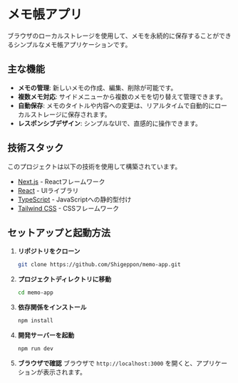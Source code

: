 # メモ帳アプリ

ブラウザのローカルストレージを使用して、メモを永続的に保存することができるシンプルなメモ帳アプリケーションです。

## 主な機能

- **メモの管理**: 新しいメモの作成、編集、削除が可能です。
- **複数メモ対応**: サイドメニューから複数のメモを切り替えて管理できます。
- **自動保存**: メモのタイトルや内容への変更は、リアルタイムで自動的にローカルストレージに保存されます。
- **レスポンシブデザイン**: シンプルなUIで、直感的に操作できます。

## 技術スタック

このプロジェクトは以下の技術を使用して構築されています。

- [Next.js](https://nextjs.org/) - Reactフレームワーク
- [React](https://react.dev/) - UIライブラリ
- [TypeScript](https://www.typescriptlang.org/) - JavaScriptへの静的型付け
- [Tailwind CSS](https://tailwindcss.com/) - CSSフレームワーク

## セットアップと起動方法

1.  **リポジトリをクローン**
    ```bash
    git clone https://github.com/Shigeppon/memo-app.git
    ```

2.  **プロジェクトディレクトリに移動**
    ```bash
    cd memo-app
    ```

3.  **依存関係をインストール**
    ```bash
    npm install
    ```

4.  **開発サーバーを起動**
    ```bash
    npm run dev
    ```

5.  **ブラウザで確認**
    ブラウザで `http://localhost:3000` を開くと、アプリケーションが表示されます。
